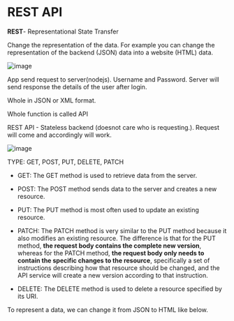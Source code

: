 # REST API

**REST**- Representational State Transfer

Change the representation of the data. For example you can change the representation of the backend (JSON) data into a website (HTML) data.

![image](https://user-images.githubusercontent.com/33658792/230184654-ce3f1c43-ab6a-4ca6-ae67-6be37a85a45d.png)

App send request to server(nodejs). Username and Password. Server will send response the details of the user after login.

Whole in JSON or XML format. 

Whole function is called API

REST API - Stateless backend (doesnot care who is requesting.). Request will come and accordingly will work.

![image](https://user-images.githubusercontent.com/33658792/230185220-60effc65-3364-47b0-9787-11e86c33070d.png)

TYPE: GET, POST, PUT, DELETE, PATCH

* GET: The GET method is used to retrieve data from the server.

* POST: The POST method sends data to the server and creates a new resource.

* PUT: The PUT method is most often used to update an existing resource.

* PATCH: The PATCH method is very similar to the PUT method because it also modifies an existing resource. The difference is that for the PUT method, **the request body contains the complete new version**, whereas for the PATCH method, **the request body only needs to contain the specific changes to the resource**, specifically a set of instructions describing how that resource should be changed, and the API service will create a new version according to that instruction.

* DELETE: The DELETE method is used to delete a resource specified by its URI.


To represent a data, we can change it from JSON to HTML like below.